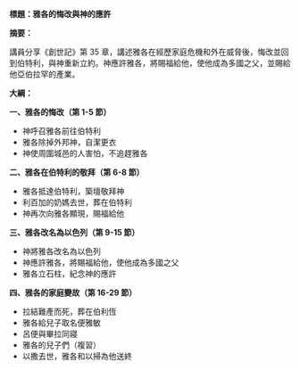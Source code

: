 **標題：雅各的悔改與神的應許**

**摘要：**

講員分享《創世記》第 35 章，講述雅各在經歷家庭危機和外在威脅後，悔改並回到伯特利，與神重新立約。神應許雅各，將賜福給他，使他成為多國之父，並賜給他亞伯拉罕的產業。

**大綱：**

**一、雅各的悔改（第 1-5 節）**
* 神呼召雅各前往伯特利
* 雅各除掉外邦神，自潔更衣
* 神使周圍城邑的人害怕，不追趕雅各

**二、雅各在伯特利的敬拜（第 6-8 節）**
* 雅各抵達伯特利，築壇敬拜神
* 利百加的奶媽去世，葬在伯特利
* 神再次向雅各顯現，賜福給他

**三、雅各改名為以色列（第 9-15 節）**
* 神將雅各改名為以色列
* 神應許雅各，將賜福給他，使他成為多國之父
* 雅各立石柱，紀念神的應許

**四、雅各的家庭變故（第 16-29 節）**
* 拉結難產而死，葬在伯利恆
* 雅各給兒子取名便雅敏
* 呂便與畢拉同寢
* 雅各的兒子們（複習）
* 以撒去世，雅各和以掃為他送終
